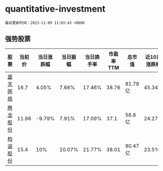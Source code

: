 # quantitative-investment

`最后更新时间：2023-11-09 11:03:43 +0800`

## 强势股票

|股票|当前价|当日涨跌幅|当日振幅|当日换手率|市盈率TTM|总市值|近10日涨跌幅|
|----|----|----|----|----|----|----|----|
|[盛天网络](https://xueqiu.com/S/SZ300494)|16.7|4.05%|7.66%|17.46%|38.76|81.79亿|45.34%|
|[腾龙股份](https://xueqiu.com/S/SH603158)|11.98|-9.79%|7.91%|17.09%|37.1|58.8亿|24.27%|
|[柏诚股份](https://xueqiu.com/S/SH601133)|15.4|10%|10.07%|21.77%|38.01|80.47亿|23.5%|
